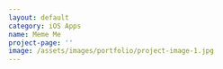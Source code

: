 ```yaml
---
layout: default
category: iOS Apps
name: Meme Me
project-page: ''
image: /assets/images/portfolio/project-image-1.jpg
---
```

